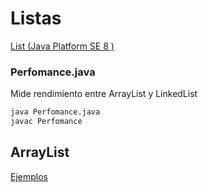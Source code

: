# Listas 
[List (Java Platform SE 8 )](https://docs.oracle.com/javase/8/docs/api/java/util/List.html)

### Perfomance.java 
Mide rendimiento entre ArrayList y LinkedList
```bash
java Perfomance.java 
javac Perfomance
```
## ArrayList 
[Ejemplos](https://github.com/pilarHdez/estructuras-de-datos-ejemplos/tree/master/list/arrayList)